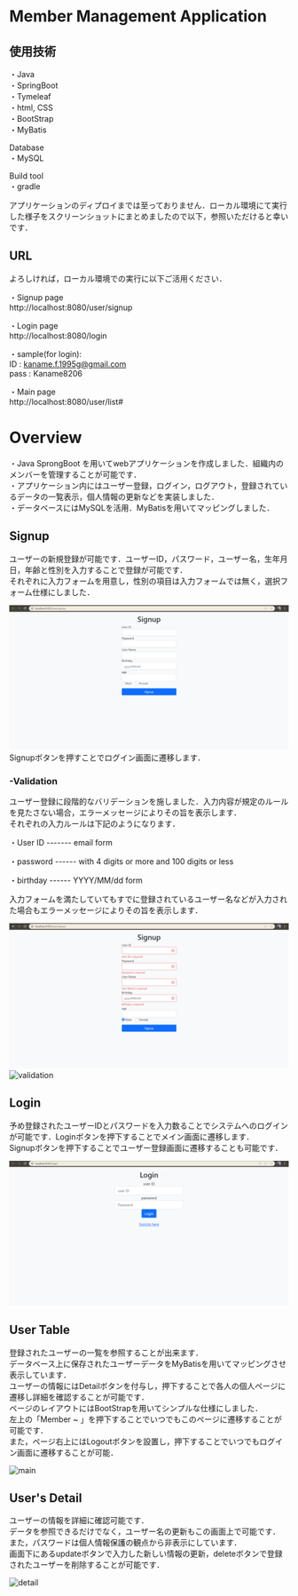 # Member Management Application

## 使用技術  
・Java  
・SpringBoot  
・Tymeleaf  
・html, CSS  
・BootStrap  
・MyBatis  

Database  
・MySQL  

Build tool  
・gradle  


アプリケーションのディプロイまでは至っておりません．ローカル環境にて実行した様子をスクリーンショットにまとめましたので以下，参照いただけると幸いです．  


## URL  

よろしければ，ローカル環境での実行に以下ご活用ください．  

・Signup page  
http://localhost:8080/user/signup

・Login page  
http://localhost:8080/login  

・sample(for login):  
ID : kaname.f.1995g@gmail.com  
pass : Kaname8206

・Main page  
http://localhost:8080/user/list#




# Overview
・Java SprongBoot を用いてwebアプリケーションを作成しました．組織内のメンバーを管理することが可能です．  
・アプリケーション内にはユーザー登録，ログイン，ログアウト，登録されているデータの一覧表示，個人情報の更新などを実装しました．  
・データベースにはMySQLを活用．MyBatisを用いてマッピングしました．

## Signup
ユーザーの新規登録が可能です．ユーザーID，パスワード，ユーザー名，生年月日，年齢と性別を入力することで登録が可能です．  
それぞれに入力フォームを用意し，性別の項目は入力フォームでは無く，選択フォーム仕様にしました．  

![img.png](img.png)
Signupボタンを押すことでログイン画面に遷移します．  
 

### -Validation
ユーザー登録に段階的なバリデーションを施しました．入力内容が規定のルールを見たさない場合，エラーメッセージによりその旨を表示します．  
それぞれの入力ルールは下記のようになります．  

・User ID ------- email form

・password ------ with 4 digits or more and 100 digits or less

・birthday ------ YYYY/MM/dd form  

 入力フォームを満たしていてもすでに登録されているユーザー名などが入力された場合もエラーメッセージによりその旨を表示します．  

![img_1.png](img_1.png)
![validation](https://user-images.githubusercontent.com/77096897/153190133-65615bf2-d276-4615-8f30-bd3da07278f0.png)  


## Login
予め登録されたユーザーIDとパスワードを入力数ることでシステムへのログインが可能です．Loginボタンを押下することでメイン画面に遷移します．  
Signupボタンを押下することでユーザー登録画面に遷移することも可能です．  

![img_2.png](img_2.png)


## User Table
登録されたユーザーの一覧を参照することが出来ます．  
データベース上に保存されたユーザーデータをMyBatisを用いてマッピングさせ表示しています．  
ユーザーの情報にはDetailボタンを付与し，押下することで各人の個人ページに遷移し詳細を確認することが可能です．  
ページのレイアウトにはBootStrapを用いてシンプルな仕様にしました．  
左上の「Member ~ 」を押下することでいつでもこのページに遷移することが可能です．  
また，ページ右上にはLogoutボタンを設置し，押下することでいつでもログイン画面に遷移することが可能．  

![main](https://user-images.githubusercontent.com/77096897/153190583-89bdc67f-f6fe-4bed-8a31-555722e00c41.png)


## User's Detail  
ユーザーの情報を詳細に確認可能です．  
データを参照できるだけでなく，ユーザー名の更新もこの画面上で可能です．  
また，パスワードは個人情報保護の観点から非表示にしています．  
画面下にあるupdateボタンで入力した新しい情報の更新，deleteボタンで登録されたユーザーを削除することが可能です．  

![detail](https://user-images.githubusercontent.com/77096897/153190664-7737f987-af0c-4ce2-94b1-f220a2bdf38e.png)
